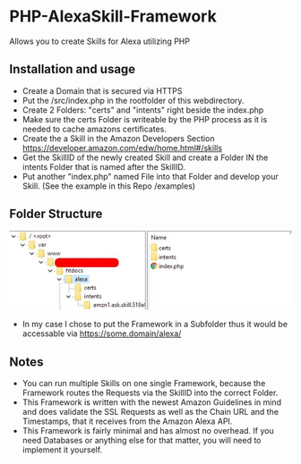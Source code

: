 # PHP-AlexaSkill-Framework
Allows you to create Skills for Alexa utilizing PHP

## Installation and usage
* Create a Domain that is secured via HTTPS
* Put the /src/index.php in the rootfolder of this webdirectory.
* Create 2 Folders: "certs" and "intents" right beside the index.php
* Make sure the certs Folder is writeable by the PHP process as it is needed to cache amazons certificates.
* Create the a Skill in the Amazon Developers Section https://developer.amazon.com/edw/home.html#/skills
* Get the SkillID of the newly created Skill and create a Folder IN the intents Folder that is named after the SkillID.
* Put another "index.php" named File into that Folder and develop your Skill. (See the example in this Repo /examples)

## Folder Structure
![Folder Structure](https://raw.githubusercontent.com/AlwokeInteractive/PHP-AlexaSkill-Framework/master/structure.jpg)
* In my case I chose to put the Framework in a Subfolder thus it would be accessable via https://some.domain/alexa/

## Notes
* You can run multiple Skills on one single Framework, because the Framework routes the Requests via the SkillID into the correct Folder.
* This Framework is written with the newest Amazon Guidelines in mind and does validate the SSL Requests as well as the Chain URL and the Timestamps, that it receives from the Amazon Alexa API.
* This Framework is fairly minimal and has almost no overhead. If you need Databases or anything else for that matter, you will need to implement it yourself.
